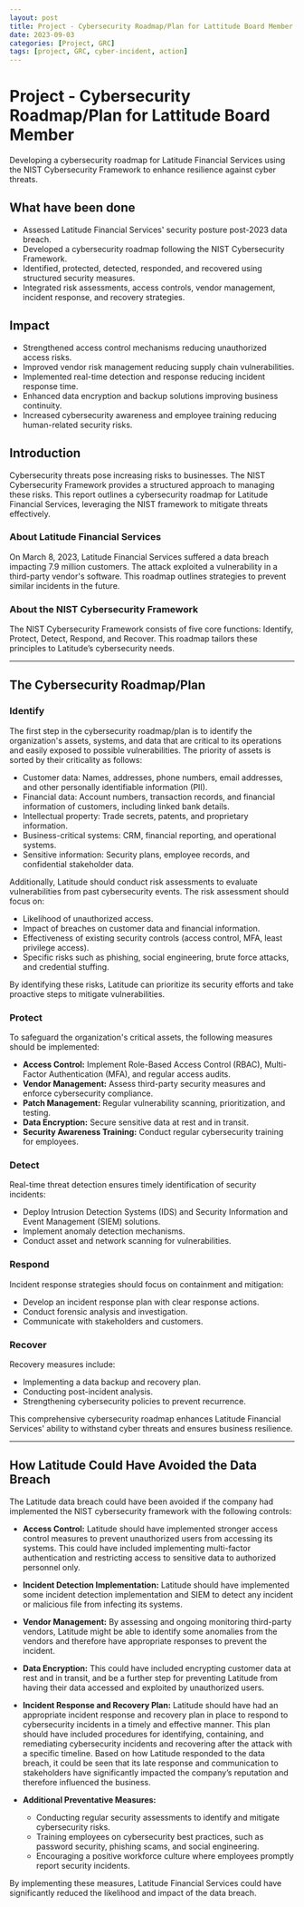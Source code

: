 ```yaml
---
layout: post
title: Project - Cybersecurity Roadmap/Plan for Lattitude Board Member
date: 2023-09-03
categories: [Project, GRC]
tags: [project, GRC, cyber-incident, action]
---
```


# Project - Cybersecurity Roadmap/Plan for Lattitude Board Member
Developing a cybersecurity roadmap for Latitude Financial Services using the NIST Cybersecurity Framework to enhance resilience against cyber threats.

## What have been done
- Assessed Latitude Financial Services' security posture post-2023 data breach.
- Developed a cybersecurity roadmap following the NIST Cybersecurity Framework.
- Identified, protected, detected, responded, and recovered using structured security measures.
- Integrated risk assessments, access controls, vendor management, incident response, and recovery strategies.

## Impact
- Strengthened access control mechanisms reducing unauthorized access risks.
- Improved vendor risk management reducing supply chain vulnerabilities.
- Implemented real-time detection and response reducing incident response time.
- Enhanced data encryption and backup solutions improving business continuity.
- Increased cybersecurity awareness and employee training reducing human-related security risks.


## Introduction
Cybersecurity threats pose increasing risks to businesses. The NIST Cybersecurity Framework provides a structured approach to managing these risks. This report outlines a cybersecurity roadmap for Latitude Financial Services, leveraging the NIST framework to mitigate threats effectively.

### About Latitude Financial Services
On March 8, 2023, Latitude Financial Services suffered a data breach impacting 7.9 million customers. The attack exploited a vulnerability in a third-party vendor's software. This roadmap outlines strategies to prevent similar incidents in the future.

### About the NIST Cybersecurity Framework
The NIST Cybersecurity Framework consists of five core functions: Identify, Protect, Detect, Respond, and Recover. This roadmap tailors these principles to Latitude’s cybersecurity needs.

---

## The Cybersecurity Roadmap/Plan

### Identify
The first step in the cybersecurity roadmap/plan is to identify the organization's assets, systems, and data that are critical to its operations and easily exposed to possible vulnerabilities. The priority of assets is sorted by their criticality as follows:

- Customer data: Names, addresses, phone numbers, email addresses, and other personally identifiable information (PII).
- Financial data: Account numbers, transaction records, and financial information of customers, including linked bank details.
- Intellectual property: Trade secrets, patents, and proprietary information.
- Business-critical systems: CRM, financial reporting, and operational systems.
- Sensitive information: Security plans, employee records, and confidential stakeholder data.

Additionally, Latitude should conduct risk assessments to evaluate vulnerabilities from past cybersecurity events. The risk assessment should focus on:

- Likelihood of unauthorized access.
- Impact of breaches on customer data and financial information.
- Effectiveness of existing security controls (access control, MFA, least privilege access).
- Specific risks such as phishing, social engineering, brute force attacks, and credential stuffing.

By identifying these risks, Latitude can prioritize its security efforts and take proactive steps to mitigate vulnerabilities.

### Protect
To safeguard the organization's critical assets, the following measures should be implemented:

- **Access Control:** Implement Role-Based Access Control (RBAC), Multi-Factor Authentication (MFA), and regular access audits.
- **Vendor Management:** Assess third-party security measures and enforce cybersecurity compliance.
- **Patch Management:** Regular vulnerability scanning, prioritization, and testing.
- **Data Encryption:** Secure sensitive data at rest and in transit.
- **Security Awareness Training:** Conduct regular cybersecurity training for employees.

### Detect
Real-time threat detection ensures timely identification of security incidents:

- Deploy Intrusion Detection Systems (IDS) and Security Information and Event Management (SIEM) solutions.
- Implement anomaly detection mechanisms.
- Conduct asset and network scanning for vulnerabilities.

### Respond
Incident response strategies should focus on containment and mitigation:

- Develop an incident response plan with clear response actions.
- Conduct forensic analysis and investigation.
- Communicate with stakeholders and customers.

### Recover
Recovery measures include:

- Implementing a data backup and recovery plan.
- Conducting post-incident analysis.
- Strengthening cybersecurity policies to prevent recurrence.

This comprehensive cybersecurity roadmap enhances Latitude Financial Services' ability to withstand cyber threats and ensures business resilience.

---

## How Latitude Could Have Avoided the Data Breach
The Latitude data breach could have been avoided if the company had implemented the NIST cybersecurity framework with the following controls:

- **Access Control:** Latitude should have implemented stronger access control measures to prevent unauthorized users from accessing its systems. This could have included implementing multi-factor authentication and restricting access to sensitive data to authorized personnel only.

- **Incident Detection Implementation:** Latitude should have implemented some incident detection implementation and SIEM to detect any incident or malicious file from infecting its systems.

- **Vendor Management:** By assessing and ongoing monitoring third-party vendors, Latitude might be able to identify some anomalies from the vendors and therefore have appropriate responses to prevent the incident.

- **Data Encryption:** This could have included encrypting customer data at rest and in transit, and be a further step for preventing Latitude from having their data accessed and exploited by unauthorized users.

- **Incident Response and Recovery Plan:** Latitude should have had an appropriate incident response and recovery plan in place to respond to cybersecurity incidents in a timely and effective manner. This plan should have included procedures for identifying, containing, and remediating cybersecurity incidents and recovering after the attack with a specific timeline. Based on how Latitude responded to the data breach, it could be seen that its late response and communication to stakeholders have significantly impacted the company’s reputation and therefore influenced the business.

- **Additional Preventative Measures:**
  - Conducting regular security assessments to identify and mitigate cybersecurity risks.
  - Training employees on cybersecurity best practices, such as password security, phishing scams, and social engineering.
  - Encouraging a positive workforce culture where employees promptly report security incidents.

By implementing these measures, Latitude Financial Services could have significantly reduced the likelihood and impact of the data breach.

